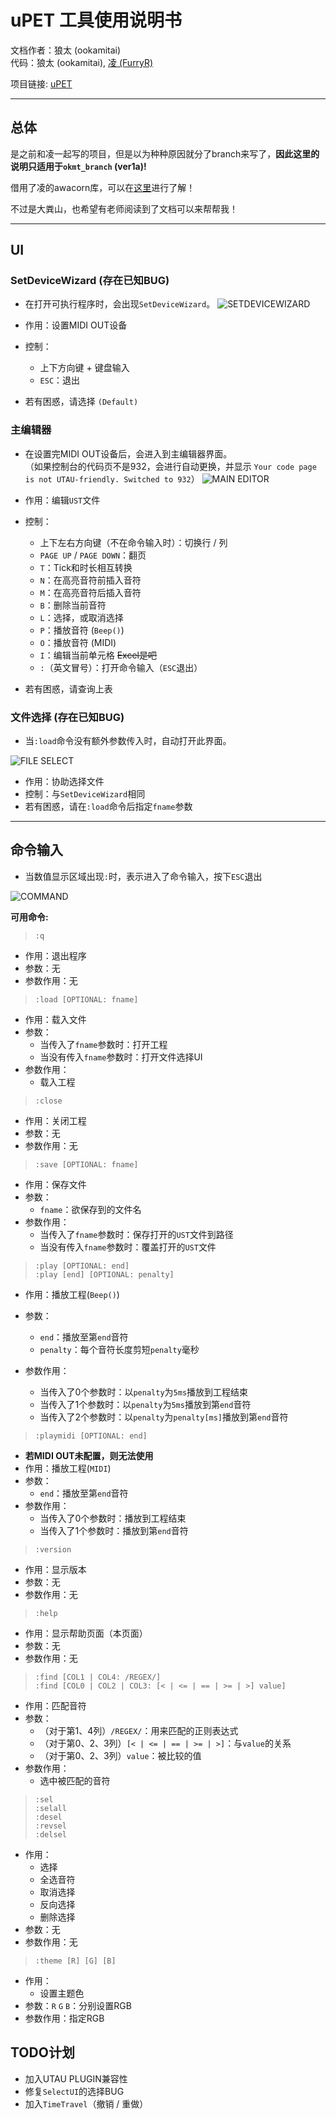 # uPET 工具使用说明书

文档作者：狼太 (ookamitai)  
代码：狼太 (ookamitai), [凌 (FurryR)](https://github.com/FurryR)  
  
项目链接: [uPET](https://github.com/ookamitai/uPET)

---

## 总体
是之前和凌一起写的项目，但是以为种种原因就分了branch来写了，**因此这里的说明只适用于`okmt_branch` (ver1a)!**

借用了凌的awacorn库，可以在[这里](https://github.com/FurryR/awacorn)进行了解！

不过是大粪山，也希望有老师阅读到了文档可以来帮帮我！

---
## UI

### SetDeviceWizard **(存在已知BUG)**

- 在打开可执行程序时，会出现`SetDeviceWizard`。
![SETDEVICEWIZARD](images/main.png "SetDeviceWizard")

- 作用：设置MIDI OUT设备  
- 控制：  
    - 上下方向键 + 键盘输入  
    - `ESC`：退出  
- 若有困惑，请选择 `(Default)`    

### 主编辑器

- 在设置完MIDI OUT设备后，会进入到主编辑器界面。  
  （如果控制台的代码页不是932，会进行自动更换，并显示 `Your code page is not UTAU-friendly. Switched to 932`）
![MAIN EDITOR](images/editor.png "主编辑器")

- 作用：编辑`UST`文件
- 控制：
    - 上下左右方向键（不在命令输入时）：切换行 / 列
    - `PAGE UP` / `PAGE DOWN`：翻页
    - `T`：Tick和时长相互转换
    - `N`：在高亮音符前插入音符
    - `M`：在高亮音符后插入音符
    - `B`：删除当前音符
    - `L`：选择，或取消选择
    - `P`：播放音符 (`Beep()`)
    - `O`：播放音符 (MIDI)
    - `I`：编辑当前单元格 ~~Excel是吧~~
    - `:`（英文冒号）：打开命令输入（`ESC`退出）
- 若有困惑，请查询上表

### 文件选择 **(存在已知BUG)**
- 当`:load`命令没有额外参数传入时，自动打开此界面。

![FILE SELECT](images/load.png "文件选择")

- 作用：协助选择文件
- 控制：与`SetDeviceWizard`相同
- 若有困惑，请在`:load`命令后指定`fname`参数

---

## 命令输入
- 当数值显示区域出现`:`时，表示进入了命令输入，按下`ESC`退出

![COMMAND](images/com.png "命令输入")

**可用命令:**
> `:q`  
 
- 作用：退出程序
- 参数：无
- 参数作用：无

> `:load [OPTIONAL: fname]`

- 作用：载入文件
- 参数：
    - 当传入了`fname`参数时：打开工程
    - 当没有传入`fname`参数时：打开文件选择UI
- 参数作用：    
    - 载入工程
  

> `:close`

- 作用：关闭工程
- 参数：无
- 参数作用：无


> `:save [OPTIONAL: fname]`

- 作用：保存文件
- 参数：
    - `fname`：欲保存到的文件名
- 参数作用：    
    - 当传入了`fname`参数时：保存打开的`UST`文件到路径
    - 当没有传入`fname`参数时：覆盖打开的`UST`文件
  
> `:play [OPTIONAL: end]`  
> `:play [end] [OPTIONAL: penalty]`

- 作用：播放工程(`Beep()`)
- 参数：
    - `end`：播放至第`end`音符
    - `penalty`：每个音符长度剪短`penalty`毫秒
    
- 参数作用：
    - 当传入了0个参数时：以`penalty`为`5ms`播放到工程结束
    - 当传入了1个参数时：以`penalty`为`5ms`播放到第`end`音符
    - 当传入了2个参数时：以`penalty`为`penalty[ms]`播放到第`end`音符 

> `:playmidi [OPTIONAL: end]`  

- **若MIDI OUT未配置，则无法使用**
- 作用：播放工程(`MIDI`)
- 参数：
    - `end`：播放至第`end`音符
- 参数作用：
    - 当传入了0个参数时：播放到工程结束
    - 当传入了1个参数时：播放到第`end`音符
  
> `:version`

- 作用：显示版本
- 参数：无
- 参数作用：无

> `:help`

- 作用：显示帮助页面（本页面）
- 参数：无
- 参数作用：无

> `:find [COL1 | COL4: /REGEX/]`  
> `:find [COL0 | COL2 | COL3: [< | <= | == | >= | >] value]` 

- 作用：匹配音符
- 参数：
    - （对于第1、4列）`/REGEX/`：用来匹配的正则表达式
    - （对于第0、2、3列）`[< | <= | == | >= | >]`：与`value`的关系
    - （对于第0、2、3列）`value`：被比较的值
- 参数作用：
    - 选中被匹配的音符

> `:sel`  
> `:selall`  
> `:desel`  
> `:revsel`  
> `:delsel`  

- 作用：
    - 选择
    - 全选音符
    - 取消选择
    - 反向选择
    - 删除选择
- 参数：无
- 参数作用：无


> `:theme [R] [G] [B]`  

- 作用：
    - 设置主题色
- 参数：`R` `G` `B`：分别设置RGB
- 参数作用：指定RGB


## TODO计划

- 加入UTAU PLUGIN兼容性
- 修复`SelectUI`的选择BUG
- 加入`TimeTravel`（撤销 / 重做）
